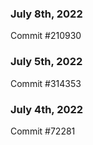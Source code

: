 ### July 8th, 2022

Commit #210930

### July 5th, 2022

Commit #314353


### July 4th, 2022

Commit #72281
